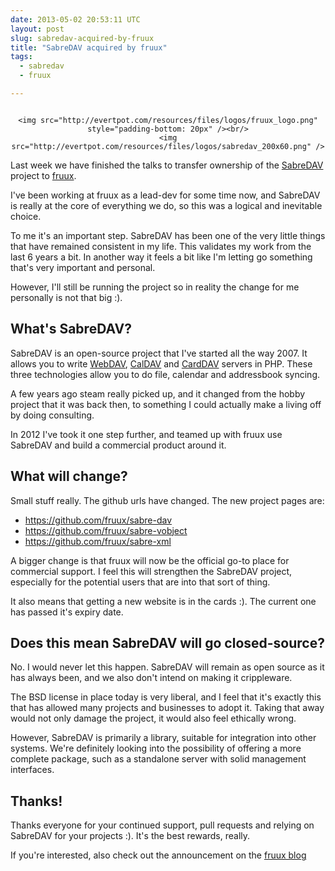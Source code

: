 ```yaml
---
date: 2013-05-02 20:53:11 UTC
layout: post
slug: sabredav-acquired-by-fruux
title: "SabreDAV acquired by fruux"
tags:
  - sabredav
  - fruux

---
```


<div style="float: right; with: 210px; text-align: center">

    <img src="http://evertpot.com/resources/files/logos/fruux_logo.png" style="padding-bottom: 20px" /><br/>
    <img src="http://evertpot.com/resources/files/logos/sabredav_200x60.png" />

</div>

Last week we have finished the talks to transfer ownership of the [SabreDAV][1]
project to [fruux][2].

I've been working at fruux as a lead-dev for some time now, and SabreDAV is
really at the core of everything we do, so this was a logical and inevitable
choice.

To me it's an important step. SabreDAV has been one of the very little things
that have remained consistent in my life. This validates my work from the last
6 years a bit. In another way it feels a bit like I'm letting go something
that's very important and personal.

However, I'll still be running the project so in reality the change for me
personally is not that big :).

What's SabreDAV?
----------------

SabreDAV is an open-source project that I've started all the way 2007. It
allows you to write [WebDAV][3], [CalDAV][4] and [CardDAV][5] servers in PHP.
These three technologies allow you to do file, calendar and addressbook
syncing.

A few years ago steam really picked up, and it changed from the hobby project
that it was back then, to something I could actually make a living off by
doing consulting.

In 2012 I've took it one step further, and teamed up with fruux use SabreDAV
and build a commercial product around it.

What will change?
-----------------

Small stuff really. The github urls have changed. The new project pages are:

* https://github.com/fruux/sabre-dav
* https://github.com/fruux/sabre-vobject
* https://github.com/fruux/sabre-xml

A bigger change is that fruux will now be the official go-to place for
commercial support. I feel this will strengthen the SabreDAV project,
especially for the potential users that are into that sort of thing.

It also means that getting a new website is in the cards :). The current one
has passed it's expiry date.

Does this mean SabreDAV will go closed-source?
----------------------------------------------

No. I would never let this happen. SabreDAV will remain as open source as it
has always been, and we also don't intend on making it crippleware.

The BSD license in place today is very liberal, and I feel that it's exactly
this that has allowed many projects and businesses to adopt it. Taking that
away would not only damage the project, it would also feel ethically wrong.

However, SabreDAV is primarily a library, suitable for integration into other
systems. We're definitely looking into the possibility of offering a more
complete package, such as a standalone server with solid management
interfaces.

Thanks!
-------

Thanks everyone for your continued support, pull requests and relying on
SabreDAV for your projects :). It's the best rewards, really.

If you're interested, also check out the announcement on the [fruux blog][6]


[1]: http://code.google.com/p/sabredav
[2]: https://fruux.com/
[3]: http://en.wikipedia.org/wiki/WebDAV
[4]: http://en.wikipedia.org/wiki/CalDAV
[5]: http://en.wikipedia.org/wiki/CardDAV
[6]: http://blog.fruux.com/2013/05/02/fruux-acquires-sabredav/
